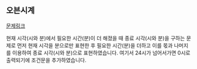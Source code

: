 ## 오븐시계
[문제링크](https://www.acmicpc.net/problem/2525)

현재 시각(시와 분)에서 필요한 시간(분)이 더 해졌을 때 종료 시각(시와 분)을 구하는 문제로 먼저 현재 시각을 분으로만 표현한 후 필요한 시간(분)을 더하고 이를 몫과 나머지를 이용하여 종료 시각(시와 분)으로 표현하였습니다. 여기서 24시가 넘어서가면 0시로 출력되기에 조건문을 추가하였습니다.